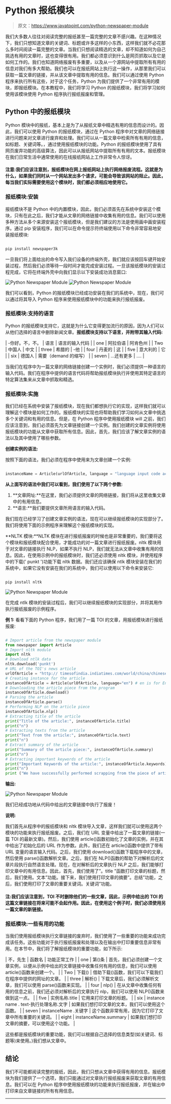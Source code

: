 # Python 报纸模块

> 原文：<https://www.javatpoint.com/python-newspaper-module>

我们大多数人往往对阅读完整的报纸甚至一篇完整的文章不感兴趣。在这种情况下，我们只想知道文章的关键词、标题或许多这样的小东西，这样我们就不必花那么多时间阅读一篇完整的文章。当我们只想阅读精选的文章，却不知道如何为自己挑选有用的文章时，这也变得很有用。我们都必须意识到什么是网页抓取以及它是如何工作的。我们也知道网络报废有多重要，以及从一个源网站中提取所有有用的信息对我们有多大帮助。我们也可以在报纸网站上执行这一操作，从那里我们可以获取一篇文章的链接，并从该文章中提取有用的信息。我们可以通过使用 Python 程序来执行所有这些，对于这个任务，Python 为我们提供了一个非常有用的模块，即报纸模块。在本教程中，我们将学习 Python 的报纸模块，我们将学习如何使用该模块使用 Python 程序执行报纸报废和管理。

## Python 中的报纸模块

Python 模块中的报纸，基本上是为了从报纸文章中精选有用的信息而设计的。因此，我们可以使用 Python 的报纸模块，通过在 Python 程序中对文章的网络链接进行问题来对文章进行废弃和处理。我们可以从一篇文章中检索所有有用的信息，如标题、关键词等。，通过使用报纸模块的功能。Python 的报纸模块使用了具有网页废弃功能的高级算法，因此可以从报纸网站中提取所有有用的文本。报纸模块在我们日常生活中通常使用的在线报纸网站上工作非常令人惊讶。

#### 注意:我们应该注意到，报纸模块在网上报纸网站上执行网络报废流程。这就是为什么，如果我们同时从一个网站发出多个请求，可能会导致该网站的阻止。因此，每当我们实际需要使用这个模块时，我们都必须相应地使用它。

### 报纸模块:安装

报纸模块不是 Python 中的内置模块，因此，我们必须首先在系统中安装这个模块，只有在此之后，我们才能从文章的网络链接中收集有用的信息。我们可以使用多种方法从多个来源安装这个报纸模块，但是我们建议的方法是使用画中画安装程序。通过 pip 安装程序，我们可以在命令提示符终端使用以下命令非常容易地安装报纸模块:

```py

pip install newspaper3k

```

一旦我们将上面给出的命令写入我们设备的终端外壳，我们就应该按回车键开始安装过程，然后我们必须等待一段时间才能完成安装过程。一旦该报纸模块的安装过程完成，它将在终端外壳中向我们显示以下安装成功消息窗口:

![Python Newspaper Module](img/6e19e8ab4e85cc0e0f431a0db51c99e9.png)
![Python Newspaper Module](img/cdfc98fb16b9356dbb476ed7fa73338e.png)

我们可以看到，Python 的报纸模块已经成功安装在我们的系统中，现在，我们可以通过将其导入 Python 程序来使用报纸模块中的功能来执行报纸报废。

### 报纸模块:支持的语言

Python 的报纸模块支持它，这就是为什么它变得更加流行的原因，因为人们可以从他们选择的语言中删除新闻文章。**报纸模块支持以下语言，并附带其输入代码:**

| -你好。不，不。 | 语言 | 语言的输入代码 |
| one | 阿拉伯语 | 阿肯色州 |
| Two | 中国人 | 中文 |
| three | 希腊的 | -他 |
| four | 丹麦的 | 这 |
| five | 意大利的 | 它 |
| six | 德国人 | 需要（demand 的缩写） |
| seven | ...还有更多 | .... |

当我们在程序中为一篇文章的网络链接创建一个实例时，我们必须提供一种语言的输入代码。我们在程序中提供的语言代码将帮助报纸模块执行并使用其特定语言的特定算法集来从文章中抓取和精选。

### 报纸模块:实施

我们已经在系统中安装了报纸模块，现在我们都想执行它的实现，这样我们就可以理解这个模块是如何工作的。报纸模块的实现也将帮助我们学习如何从文章中挑选多个关键词和有用的信息。但是，在 Python 程序中使用报纸模块 will 之前，我们应该注意到，我们必须首先为文章链接创建一个实例。我们创建的文章实例将使用报纸模块的功能从文章中获取所有信息。因此，首先，我们应该了解文章实例的语法以及其中使用了哪些参数。

**创建实例的语法:**

按照下面的语法，我们必须在程序中使用来为文章创建一个实例:

```py

instanceName = Article(urlOfArticle, language = "language input code according to the article's language")

```

**从上面写的语法中我们可以看到，我们使用了以下两个参数:**

1.  **文章网址:**在这里，我们必须提供文章的网络链接，我们将从这里收集文章中的有用信息。
2.  **语言:**我们要提供文章所用语言的输入代码。

我们现在已经学习了创建文章实例的语法，现在可以继续报纸模块的实现部分了。我们将使用下面的示例程序来理解这个报纸模块的实现。

**NLTK 模块:**NLTK 模块在进行报纸报废的时候也是非常重要的，我们要将这个模块和报纸模块配合使用，才能成功的对一篇文章进行报纸报废。nltk 模块用于对文章的链接执行 NLP，如果不执行 NLP，我们就无法从文章中收集有用的信息。因此，在使用示例中的报纸模块时，我们还必须使用 nltk 模块，并使用程序中的下载(' punkt ')功能下载 nltk 数据。我们还应该确保 ntlk 模块安装在我们的系统中，如果它没有安装在我们的系统中，我们可以使用以下命令来安装它:

```py

pip install nltk

```

![Python Newspaper Module](img/af5bcd153573fec2cf3b7a8e914e3ab9.png)

在完成 ntlk 模块的安装过程后，我们可以继续报纸模块的实现部分，并将其用作执行报纸报废的示例程序。

**例 1:** 看看下面的 Python 程序，我们用了一篇 TOI 的文章，用报纸模块进行报纸报废:

```py

# Import article from the newspaper module
from newspaper import Article
# Import nltk module
import nltk
# Download ntlk data
nltk.download('punkt')
# URL of the TOI's news article
urlOfArticle = "http:// timesofindia.indiatimes.com/world/china/chinese-expert-warns-of-troops-entering-kashmir/articleshow/59516912.cms"
# Creating instance for the article
instanceOfArticle = Article(urlOfArticle, language="en") # en is for English
# Downloading the article piece from the program
instanceOfArticle.download()
# Parsing the article
instanceOfArticle.parse()
# Performing NLP on the article piece
instanceOfArticle.nlp()
# Extracting title of the article
print("Title of the article:", instanceOfArticle.title)
print("n")
# Extracting texts from the article
print("Text from the article:", instanceOfArticle.text)
print("n")
# Extract summary of the article
print("Summary of the article piece:", instanceOfArticle.summary)
print("n")
# Extracting important keywords of the article
print("Important Keywords of the article:", instanceOfArticle.keywords)
print("n")
print ("We have successfully performed scrapping from the piece of article's link given in the code!")

```

**输出:**

![Python Newspaper Module](img/efb3da0d61e42fda0195ed8adba43dc3.png)

我们已经成功地从代码中给出的文章链接中执行了报废！

**说明:**

我们首先从程序中的报纸模块和 nltk 模块导入文章，这样我们就可以使用这两个模块的功能来执行报纸报废。之后，我们在 URL 变量中给出了一篇文章的链接(一篇 TOI 的最新文章)。然后，我们使用 article()函数初始化了文章的实例，并在其中给出了初始化后的 URL 作为参数。此外，我们还在 article()函数中提供了带有 URL 变量的语言输入代码。之后，我们使用 download()函数下载程序中的文章，然后使用 parse()函数解析文章。之后，我们在 NLP()函数的帮助下对解析后的文章片段执行自然语言处理。现在，在对解析后的文章执行 NLP 之后，我们能够打印文章中的有用信息。因此，首先，我们使用了”。title "函数打印文章的标题，然后，我们使用。文本”功能。接下来，我们使用打印文章的摘要”。总结”功能，之后，我们使用打印了文章的重要关键词。关键词”功能。

#### 注:我们应该注意到，TOI 不时删除他们的一些文章，因此，示例中给出的 TOI 的这篇文章链接在将来可能不会起作用。因此，在使用这个例子时，我们必须使用另一篇文章的新链接。

### 报纸模块:一些有用的功能

当我们使用报纸模块执行文章链接的废弃时，我们使用了一些重要的功能来成功完成该任务。这些功能对于执行报纸报废和处理以及在输出中打印重要信息非常有用。在本节中，我们将了解报纸模块的重要功能，如下所示:

| 不，先生 | 函数名 | 功能正常工作 |
| one | 第()条 | 首先，我们必须创建一个文章实例，以便从示例中给出的文章链接中收集任何有用的信息，我们可以使用 article()函数来创建一个。 |
| Two | 下载() | 借助下载()函数，我们可以下载我们在程序中提供的网址的文章。 |
| three | 解析() | 下载文章后，我们必须解析文章，我们可以使用 parse()函数来实现。 |
| four | nlp() | 在从文章中收集任何有用的信息之前，我们还必须对解析后的文章执行 nlp，我们可以使用 NLP()函数来做到这一点。 |
| five | 实例名称.title | 它用来打印文章的标题。 |
| six | instance name . text-执行处理名称.文字 | 如果我们想打印文章的文本，我们可以使用这个函数。 |
| seven | instanceName .关键字 | 这个函数非常有用，因为它打印了文章中所有重要的关键词。 |
| eight | instanceName.summary | 如果我们想打印文章的摘要，可以使用这个功能。 |

这些都是报纸模块的重要功能，我们可以根据自己选择的信息类型(如关键词、标题等)来使用。)我们想从文章中。

## 结论

我们不可能都阅读完整的报纸，因此，我们只想从文章中获得有用的信息。报纸模块为我们提供了一个选项，我们只能通过对文章执行报纸报废来获取文章的有用信息。我们可以在 Python 程序中使用报纸模块的功能来执行报纸报废，并在输出中打印来自文章链接的所有有用信息。

* * *